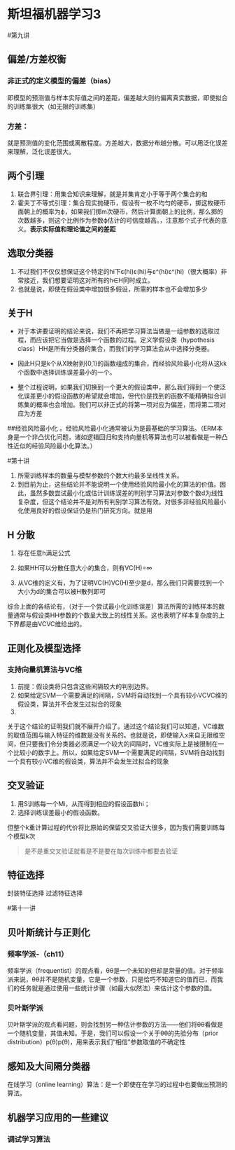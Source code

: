 # 斯坦福机器学习3

#第九讲

## 偏差/方差权衡

### 非正式的定义模型的偏差（bias）
即模型的预测值与样本实际值之间的差距，偏差越大则约偏离真实数据，即使拟合的训练集很大（如无限的训练集）

### 方差：
就是预测值的变化范围或离散程度。方差越大，数据分布越分散。可以用泛化误差来理解，泛化误差很大。

## 两个引理
1. 联合界引理：用集合知识来理解，就是并集肯定小于等于两个集合的和
2. 霍夫丁不等式引理：集合现实抛硬币，假设有一枚不均匀的硬币，掷这枚硬币面朝上的概率为ϕ，如果我们掷m次硬币，然后计算面朝上的比例，那么掷的次数越多，则这个比例作为参数ϕ估计的可信度越高。，注意那个式子代表的意义。**表示实际值和理论值之间的差距**

## 选取分类器
1. 不过我们不仅仅想保证这个特定的hi下ε(hi)ε(hi)与ε^(hi)ε^(hi)（很大概率）非常接近，我们想要证明这对所有的h∈H同时成立。
2. 也就是说，即使在假设类中增加很多假设，所需的样本也不会增加多少

## 关于H
* 对于本讲要证明的结论来说，我们不再把学习算法当做是一组参数的选取过程，而应该把它当做是选择一个函数的过程。定义学假设类（hypothesis class）HH是所有分类器的集合，而我们的学习算法会从中选择分类器。

* 因此H只是k个从X映射到{0,1}的函数组成的集合，而经验风险最小化将从这kk个函数中选择训练误差最小的一个。

* 整个过程说明，如果我们切换到一个更大的假设类中，那么我们得到一个使泛化误差更小的假设函数的希望就会增加，但代价是找到的函数不能精确拟合训练集的概率也会增加。我们可以非正式的将第一项对应为偏差，而将第二项对应为方差

##经验风险最小化
。经验风险最小化通常被认为是最基础的学习算法。（ERM本身是一个非凸优化问题，诸如逻辑回归和支持向量机等算法也可以被看做是一种凸性近似的经验风险最小化算法。）

#第十讲
1. 所需训练样本的数量与模型参数的个数大约最多呈线性关系。
2. 到目前为止，这些结论并不能说明一个使用经验风险最小化的算法的价值。因此，虽然多数尝试最小化或估计训练误差的判别学习算法对参数个数d为线性复杂度，但这个结论并不是对所有判别学习算法有效。对很多非经验风险最小化使用良好的假设保证仍是热门研究方向。就是用


## H 分散
1. 存在任意h满足公式
2. 如果HH可以分散任意大小的集合，则有VC(H)=∞

2. 从VC维的定义有，为了证明VC(H)VC(H)至少是d，那么我们只需要找到一个大小为d的集合可以被H散列即可

综合上面的各结论有，（对于一个尝试最小化训练误差）算法所需的训练样本的数量通常与假设类HH参数的个数呈大致上的线性关系。这也表明了样本复杂度的上下界都是由VCVC维给出的。

## 正则化及模型选择

### 支持向量机算法与VC维
1. 前提：假设类将只包含这些间隔较大的判别边界。
2. 如果给定SVM一个需要满足的间隔，SVM将自动找到一个具有较小VCVC维的假设类，算法并不会发生过拟合的现象
3. 
关于这个结论的证明我们就不展开介绍了。通过这个结论我们可以知道，VC维数的取值范围与输入特征的维数是没有关系的。也就是说，即使输入x来自无限维空间，但只要我们令分类器必须满足一个较大的间隔时，VC维实际上是被限制在一个比较小的数字上。所以，如果给定SVM一个需要满足的间隔，SVM将自动找到一个具有较小VC维的假设类，算法并不会发生过拟合的现象




## 交叉验证
1. 用S训练每一个Mi，从而得到相应的假设函数hi；
2. 选择训练误差最小的假设函数。

但整个k重计算过程的代价将比原始的保留交叉验证大很多，因为我们需要训练每个模型k次

>是不是重交叉验证就看是不是要在每次训练中都要去验证

## 特征选择
封装特征选择
过滤特征选择

#第十一讲

## 贝叶斯统计与正则化


### 频率学派-（ch11）
频率学派（frequentist）的观点看，θθ是一个未知的但却是常量的值。对于频率派来说，θθ并不是随机变量，它是一个参数，只是恰巧不知道它的值而已，而我们的任务就是通过使用一些统计步骤（如最大似然法）来估计这个参数的值。

### 贝叶斯学派
贝叶斯学派的观点看问题，则会找到另一种估计参数的方法——他们将θθ看做是一个随机变量，其值未知。于是，我们可以假设一个关于θθ的先验分布（prior distribution）p(θ)p(θ)，用来表示我们“相信”参数取值的不确定性

## 感知及大间隔分类器
在线学习（online learning）算法：是一个即使在在学习的过程中也要做出预测的算法。

## 机器学习应用的一些建议

###  调试学习算法


